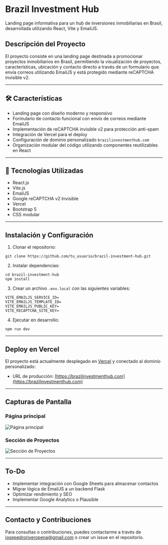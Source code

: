 # Brazil Investment Hub

Landing page informativa para un hub de inversiones inmobiliarias en Brasil, desarrollada utilizando React, Vite y EmailJS.

## Descripción del Proyecto

El proyecto consiste en una landing page destinada a promocionar proyectos inmobiliarios en Brasil, permitiendo la visualización de proyectos, características, ubicación y contacto directo a través de un formulario que envía correos utilizando EmailJS y está protegido mediante reCAPTCHA invisible v2.

---

## 🛠️ Características

* Landing page con diseño moderno y responsivo
* Formulario de contacto funcional con envío de correos mediante EmailJS
* Implementación de reCAPTCHA invisible v2 para protección anti-spam
* Integración de Vercel para el deploy
* Configuración de dominio personalizado `brazilinvestmenthub.com`
* Organización modular del código utilizando componentes reutilizables en React

---

## 🧰 Tecnologías Utilizadas

* React.js
* Vite.js
* EmailJS
* Google reCAPTCHA v2 Invisible
* Vercel
* Bootstrap 5
* CSS modular

---

## Instalación y Configuración

1. Clonar el repositorio:

```
git clone https://github.com/tu_usuario/brazil-investment-hub.git
```

2. Instalar dependencias:

```
cd brazil-investment-hub
npm install
```

3. Crear un archivo `.env.local` con las siguientes variables:

```
VITE_EMAILJS_SERVICE_ID=
VITE_EMAILJS_TEMPLATE_ID=
VITE_EMAILJS_PUBLIC_KEY=
VITE_RECAPTCHA_SITE_KEY=
```

4. Ejecutar en desarrollo:

```
npm run dev
```

---

## Deploy en Vercel

El proyecto está actualmente desplegado en [Vercel](https://vercel.com) y conectado al dominio personalizado:

* URL de producción: [https://brazilinvestmenthub.com](https://brazilinvestmenthub.com)

---

## Capturas de Pantalla

### Página principal
![Página principal](./assets/screenshots/bzhproject.png)

### Sección de Proyectos
![Sección de Proyectos](./assets/screenshots/bzhhome.png)

---

## To-Do

* Implementar integración con Google Sheets para almacenar contactos
* Migrar lógica de EmailJS a un backend Flask
* Optimizar rendimiento y SEO
* Implementar Google Analytics o Plausible

---

## Contacto y Contribuciones

Para consultas o contribuciones, puedes contactarme a través de josepedroriveropena@gmail.com o crear un issue en el repositorio.
